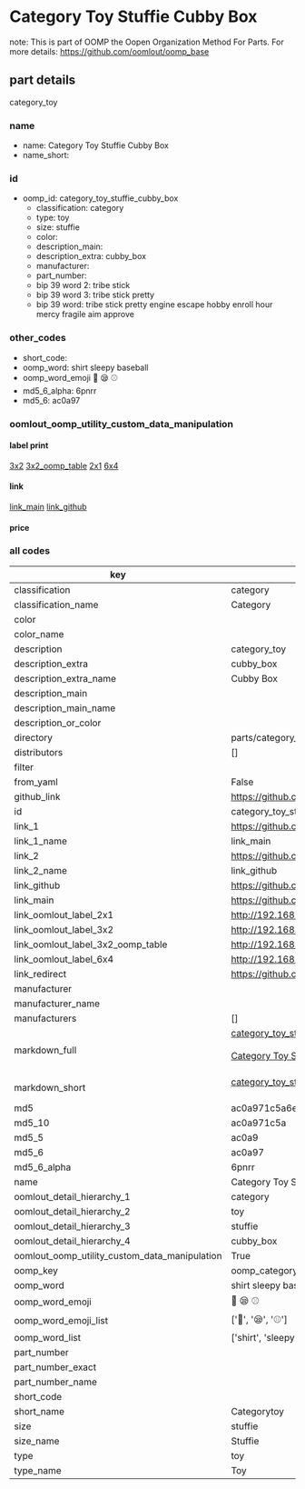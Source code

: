 # Category Toy Stuffie Cubby Box  

note: This is part of OOMP the Oopen Organization Method For Parts. For more details: https://github.com/oomlout/oomp_base

##  part details
  



category_toy



### name
* name: Category Toy Stuffie Cubby Box
* name_short: 
### id
* oomp_id: category_toy_stuffie_cubby_box
  * classification: category
  * type: toy
  * size: stuffie
  * color: 
  * description_main: 
  * description_extra: cubby_box
  * manufacturer: 
  * part_number: 
  * bip 39 word 2: tribe stick
  * bip 39 word 3: tribe stick pretty
  * bip 39 word: tribe stick pretty engine escape hobby enroll hour mercy fragile aim approve

### other_codes
* short_code: 
* oomp_word: shirt sleepy baseball
* oomp_word_emoji :shirt: :sleepy: :baseball:
* md5_6_alpha: 6pnrr
* md5_6: ac0a97






### oomlout_oomp_utility_custom_data_manipulation
#### label print
[3x2](http://192.168.1.245:1112/?label=oomp%206pnrr)
[3x2_oomp_table](http://192.168.1.108:1112/?label=oomp%206pnrr)
[2x1](http://192.168.1.242:1112/?label=oomp%206pnrr)
[6x4](http://192.168.1.55:1112/?label=oomp%206pnrr)    

#### link

[link_main](https://github.com/oomlout/oomlout_oomp_version_1_messy/tree/main/parts/category_toy_stuffie_cubby_box) [link_github](https://github.com/oomlout/oomlout_oomp_version_1_messy/tree/main/parts/category_toy_stuffie_cubby_box)                             

#### price







### all codes 
| key | value |  
| --- | --- |  
| classification | category |  
| classification_name | Category |  
| color |  |  
| color_name |  |  
| description | category_toy |  
| description_extra | cubby_box |  
| description_extra_name | Cubby Box |  
| description_main |  |  
| description_main_name |  |  
| description_or_color |   |  
| directory | parts/category_toy_stuffie_cubby_box |  
| distributors | [] |  
| filter |  |  
| from_yaml | False |  
| github_link | https://github.com/oomlout/oomlout_oomp_part_src/tree/main/parts/category_toy_stuffie_cubby_box |  
| id | category_toy_stuffie_cubby_box |  
| link_1 | https://github.com/oomlout/oomlout_oomp_version_1_messy/tree/main/parts/category_toy_stuffie_cubby_box |  
| link_1_name | link_main |  
| link_2 | https://github.com/oomlout/oomlout_oomp_version_1_messy/tree/main/parts/category_toy_stuffie_cubby_box |  
| link_2_name | link_github |  
| link_github | https://github.com/oomlout/oomlout_oomp_version_1_messy/tree/main/parts/category_toy_stuffie_cubby_box |  
| link_main | https://github.com/oomlout/oomlout_oomp_version_1_messy/tree/main/parts/category_toy_stuffie_cubby_box |  
| link_oomlout_label_2x1 | http://192.168.1.242:1112/?label=oomp%206pnrr |  
| link_oomlout_label_3x2 | http://192.168.1.245:1112/?label=oomp%206pnrr |  
| link_oomlout_label_3x2_oomp_table | http://192.168.1.108:1112/?label=oomp%206pnrr |  
| link_oomlout_label_6x4 | http://192.168.1.55:1112/?label=oomp%206pnrr |  
| link_redirect | https://github.com/oomlout/oomlout_oomp_version_1_messy/tree/main/parts/category_toy_stuffie_cubby_box |  
| manufacturer |  |  
| manufacturer_name |  |  
| manufacturers | [] |  
| markdown_full | [category_toy_stuffie_cubby_box](none)<br>[](none)<br>[Category Toy Stuffie Cubby Box](none)<br><br> |  
| markdown_short | [category_toy_stuffie_cubby_box](none)<br><br> |  
| md5 | ac0a971c5a6e4965b12684a754756f42 |  
| md5_10 | ac0a971c5a |  
| md5_5 | ac0a9 |  
| md5_6 | ac0a97 |  
| md5_6_alpha | 6pnrr |  
| name | Category Toy Stuffie Cubby Box |  
| oomlout_detail_hierarchy_1 | category |  
| oomlout_detail_hierarchy_2 | toy |  
| oomlout_detail_hierarchy_3 | stuffie |  
| oomlout_detail_hierarchy_4 | cubby_box |  
| oomlout_oomp_utility_custom_data_manipulation | True |  
| oomp_key | oomp_category_toy_stuffie_cubby_box |  
| oomp_word | shirt sleepy baseball |  
| oomp_word_emoji | :shirt: :sleepy: :baseball: |  
| oomp_word_emoji_list | [':shirt:', ':sleepy:', ':baseball:'] |  
| oomp_word_list | ['shirt', 'sleepy', 'baseball'] |  
| part_number |  |  
| part_number_exact |  |  
| part_number_name |  |  
| short_code |  |  
| short_name | Categorytoy |  
| size | stuffie |  
| size_name | Stuffie |  
| type | toy |  
| type_name | Toy |  
